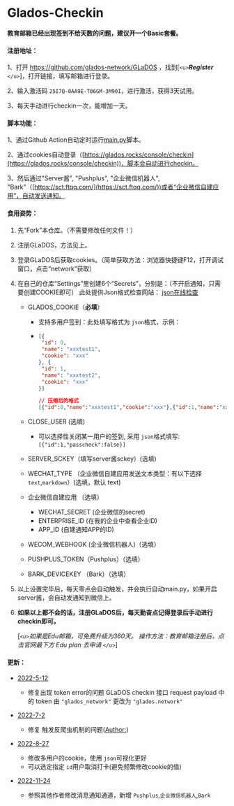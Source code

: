 # Glados-Checkin

**教育邮箱已经出现签到不给天数的问题，建议开一个Basic套餐。**

#### 注册地址：

1、打开 https://github.com/glados-network/GLaDOS ，找到[`<u>`***Register*** `</u>`]，打开链接，填写邮箱进行登录。

2、输入激活码 `25I7Q-0AA9E-T06GM-3M90I`，进行激活，获得3天试用。

3、每天手动进行checkin一次，能增加一天。

#### 脚本功能：

1、通过Github Action自动定时运行[main.py](https://github.com/AstbReal/glados-checkin/blob/master/glados/main.py)脚本。

2、通过cookies自动登录（[https://glados.rocks/console/checkin](https://glados.rocks/console/checkin))，脚本会自动进行checkin。

3、然后通过"Server酱", "Pushplus", "企业微信机器人", "Bark"（[https://sct.ftqq.com/](https://sct.ftqq.com/))或者“企业微信自建应用”，自动发送通知。

#### 食用姿势：

1. 先“Fork”本仓库。（不需要修改任何文件！）
2. 注册GLaDOS，方法见上。
3. 登录GLaDOS后获取cookies。（简单获取方法：浏览器快捷键F12，打开调试窗口，点击“network”获取）
4. 在自己的仓库“Settings”里创建6个“Secrets”，分别是：（不开启通知，只需要创建COOKIE即可）
   此处提供Json格式检查网站： [json在线检查](https://www.sojson.com/)

   - GLADOS_COOKIE（**必填**）

     - 支持多用户签到：此处填写格式为 `json`格式，示例：
     - ````json
       [{
        "id": 0,
        "name": "xxxtest1",
        "cookie": "xxx"
       }, {
        "id": 1,
        "name": "xxxtest2",
        "cookie": "xxx"
       }]

       // 压缩后的格式
       [{"id":0,"name":"xxxtest1","cookie":"xxx"},{"id":1,"name":"xxxtest2","cookie":"xxx"}]
       ````
   - CLOSE_USER (选填)

     - 可以选择性关闭某一用户的签到, 采用 `json`格式填写: `[{"id":1,"passcheck":false}]`
   - SERVER_SCKEY（填写server酱sckey）(选填)
   - WECHAT_TYPE （企业微信自建应用发送文本类型：有以下选择 `text`,`markdown`）(选填，默认 text)
   - 企业微信自建应用 （选填）

     - WECHAT_SECRET (企业微信的secret)
     - ENTERPRISE_ID (在我的企业中查看企业ID)
     - APP_ID (自建通知APP的ID)
   - WECOM_WEBHOOK (企业微信机器人)（选填）
   - PUSHPLUS_TOKEN（Pushplus）（选填）
   - BARK_DEVICEKEY （Bark）（选填）
5. 以上设置完毕后，每天零点会自动触发，并会执行自动main.py，如果开启server酱，会自动发通知到微信上。
6. **如果以上都不会的话，注册GLaDOS后，每天勤奋点记得登录后手动进行checkin即可。**

   [*`<u>`如果是Edu邮箱，可免费升级为360天。 操作方法：教育邮箱注册后，点击官网最下方 Edu plan 去申请 `</u>`*]

#### 更新：

- [2022-5-12](https://github.com/AstbReal/glados-checkin/blob/master/README.md)

  - 修复出现 token error的问题
    GLaDOS checkin 接口 request payload 中的 token 由 `"glados_network"` 更改为 `"glados.network"`
- [2022-7-2](https://github.com/AstbReal/glados-checkin/blob/master/README.md)

  - 修复 触发反爬虫机制的问题([Author:](https://github.com/tyIceStream/GLaDOS_Checkin))
- [2022-8-27]()

  - 修改多用户的cookie，使用 `json`可视化更好
  - 可以选定指定 `id`用户取消打卡(避免频繁修改cookie的值)
- [2022-11-24]()

  - 参照其他作者修改消息通知通道，新增 `Pushplus`,``企业微信机器人``,`Bark`
